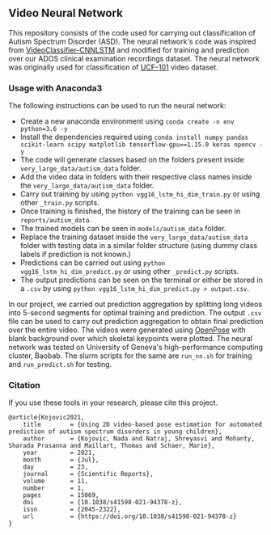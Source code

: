 ## Video Neural Network

This repository consists of the code used for carrying out classification of Autism Spectrum Disorder (ASD). The neural network's code was inspired from [VideoClassifier-CNNLSTM](https://github.com/jibinmathew69/VideoClassifier-CNNLSTM) and modified for training and prediction over our ADOS clinical examination recordings dataset. The neural network was originally used for classification of [UCF-101](https://www.crcv.ucf.edu/data/UCF101.php) video dataset.

### Usage with Anaconda3
The following instructions can be used to run the neural network:
- Create a new anaconda environment using `conda create -n env python=3.6 -y`
- Install the dependencies required using `conda install numpy pandas scikit-learn scipy matplotlib tensorflow-gpu==1.15.0 keras opencv -y`
- The code will generate classes based on the folders present inside `very_large_data/autism_data` folder.
- Add the video data in folders with their respective class names inside the `very_large_data/autism_data` folder.
- Carry out training by using `python vgg16_lstm_hi_dim_train.py` or using other `_train.py` scripts.
- Once training is finished, the history of the training can be seen in `reports/autism_data`.
- The trained models can be seen in `models/autism_data` folder.
- Replace the training dataset inside the `very_large_data/autism_data` folder with testing data in a similar folder structure (using dummy class labels if prediction is not known.)
- Predictions can be carried out using `python vgg16_lstm_hi_dim_predict.py` or using other `_predict.py` scripts.
- The output predictions can be seen on the terminal or either be stored in a `.csv` by using `python vgg16_lstm_hi_dim_predict.py > output.csv`.

In our project, we carried out prediction aggregation by splitting long videos into 5-second segments for optimal training and prediction. The output `.csv` file can be used to carry out prediction aggregation to obtain final prediction over the entire video. The videos were generated using [OpenPose](https://github.com/CMU-Perceptual-Computing-Lab/openpose) with blank background over which skeletal keypoints were plotted. The neural network was tested on University of Geneva's high-performance computing cluster, Baobab. The slurm scripts for the same are `run_nn.sh` for training and `run_predict.sh` for testing.

### Citation
If you use these tools in your research, please cite this project.

```
@article{Kojovic2021,
	title        = {Using 2D video-based pose estimation for automated prediction of autism spectrum disorders in young children},
	author       = {Kojovic, Nada and Natraj, Shreyasvi and Mohanty, Sharada Prasanna and Maillart, Thomas and Schaer, Marie},
	year         = 2021,
	month        = {Jul},
	day          = 23,
	journal      = {Scientific Reports},
	volume       = 11,
	number       = 1,
	pages        = 15069,
	doi          = {10.1038/s41598-021-94378-z},
	issn         = {2045-2322},
	url          = {https://doi.org/10.1038/s41598-021-94378-z}
}
```